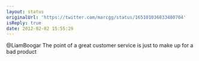 ```yaml
---
layout: status
originalUrl: 'https://twitter.com/marcgg/status/165101036833480704'
isReply: true
date: 2012-02-02 15:55:29
---
```


@LiamBoogar The point of a great customer service is just to make up for a bad product
